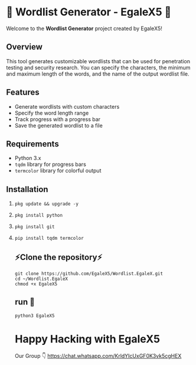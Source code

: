 # 🦅 Wordlist Generator - EgaleX5 🦅

Welcome to the **Wordlist Generator** project created by EgaleX5!

## Overview
This tool generates customizable wordlists that can be used for penetration testing and security research. You can specify the characters, the minimum and maximum length of the words, and the name of the output wordlist file. 

## Features
- Generate wordlists with custom characters
- Specify the word length range
- Track progress with a progress bar
- Save the generated wordlist to a file

## Requirements
- Python 3.x
- `tqdm` library for progress bars
- `termcolor` library for colorful output

## Installation
1.     pkg update && upgrade -y
2.     pkg install python
3.     pkg install git
4.     pip install tqdm termcolor

    ## ⚡Clone the repository⚡
       git clone https://github.com/EgaleX5/Wordlist.EgaleX.git
       cd ~/Wordlist.EgaleX
       chmod +x EgaleX5
   ## run 🦅
   
       python3 EgaleX5
   # Happy Hacking with EgaleX5

   Our Group 👇
   https://chat.whatsapp.com/KrldYIcUxGF0K3vk5cgHEX
